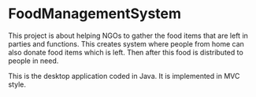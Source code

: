 # FoodManagementSystem

This project is about helping NGOs to gather the food items that are left in parties and functions. 
This creates system where people from home can also donate food items which is left.
Then after this food is distributed to people in need.

This is the desktop application coded in Java. It is implemented in MVC style.
